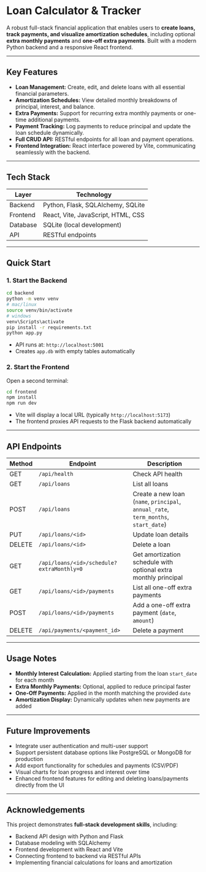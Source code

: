 # Loan Calculator & Tracker

A robust full-stack financial application that enables users to **create loans, track payments, and visualize amortization schedules**, including optional **extra monthly payments** and **one-off extra payments**. Built with a modern Python backend and a responsive React frontend.

---

## **Key Features**

- **Loan Management:** Create, edit, and delete loans with all essential financial parameters.
- **Amortization Schedules:** View detailed monthly breakdowns of principal, interest, and balance.
- **Extra Payments:** Support for recurring extra monthly payments or one-time additional payments.
- **Payment Tracking:** Log payments to reduce principal and update the loan schedule dynamically.
- **Full CRUD API:** RESTful endpoints for all loan and payment operations.
- **Frontend Integration:** React interface powered by Vite, communicating seamlessly with the backend.

---

## **Tech Stack**

| Layer    | Technology                         |
| -------- | ---------------------------------- |
| Backend  | Python, Flask, SQLAlchemy, SQLite  |
| Frontend | React, Vite, JavaScript, HTML, CSS |
| Database | SQLite (local development)         |
| API      | RESTful endpoints                  |

---

## **Quick Start**

### **1. Start the Backend**

```bash
cd backend
python -m venv venv
# mac/linux
source venv/bin/activate
# windows
venv\Scripts\activate
pip install -r requirements.txt
python app.py
```

- API runs at: `http://localhost:5001`
- Creates `app.db` with empty tables automatically

### **2. Start the Frontend**

Open a second terminal:

```bash
cd frontend
npm install
npm run dev
```

- Vite will display a local URL (typically `http://localhost:5173`)
- The frontend proxies API requests to the Flask backend automatically

---

## **API Endpoints**

| Method | Endpoint                                  | Description                                                                         |
| ------ | ----------------------------------------- | ----------------------------------------------------------------------------------- |
| GET    | `/api/health`                             | Check API health                                                                    |
| GET    | `/api/loans`                              | List all loans                                                                      |
| POST   | `/api/loans`                              | Create a new loan (`name`, `principal`, `annual_rate`, `term_months`, `start_date`) |
| PUT    | `/api/loans/<id>`                         | Update loan details                                                                 |
| DELETE | `/api/loans/<id>`                         | Delete a loan                                                                       |
| GET    | `/api/loans/<id>/schedule?extraMonthly=0` | Get amortization schedule with optional extra monthly principal                     |
| GET    | `/api/loans/<id>/payments`                | List all one-off extra payments                                                     |
| POST   | `/api/loans/<id>/payments`                | Add a one-off extra payment (`date`, `amount`)                                      |
| DELETE | `/api/payments/<payment_id>`              | Delete a payment                                                                    |

---

## **Usage Notes**

- **Monthly Interest Calculation:** Applied starting from the loan `start_date` for each month
- **Extra Monthly Payments:** Optional, applied to reduce principal faster
- **One-Off Payments:** Applied in the month matching the provided `date`
- **Amortization Display:** Dynamically updates when new payments are added

---

## **Future Improvements**

- Integrate user authentication and multi-user support
- Support persistent database options like PostgreSQL or MongoDB for production
- Add export functionality for schedules and payments (CSV/PDF)
- Visual charts for loan progress and interest over time
- Enhanced frontend features for editing and deleting loans/payments directly from the UI

---

## **Acknowledgements**

This project demonstrates **full-stack development skills**, including:

- Backend API design with Python and Flask
- Database modeling with SQLAlchemy
- Frontend development with React and Vite
- Connecting frontend to backend via RESTful APIs
- Implementing financial calculations for loans and amortization

